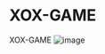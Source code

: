 # XOX-GAME
XOX-GAME
![image](https://user-images.githubusercontent.com/110614481/189480744-8e95db54-4982-42d6-b380-b65f6441de2e.png)
